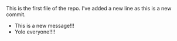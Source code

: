 This is the first file of the repo.
I've added a new line as this is a new commit.
* This is a new message!!!
* Yolo everyone!!!!